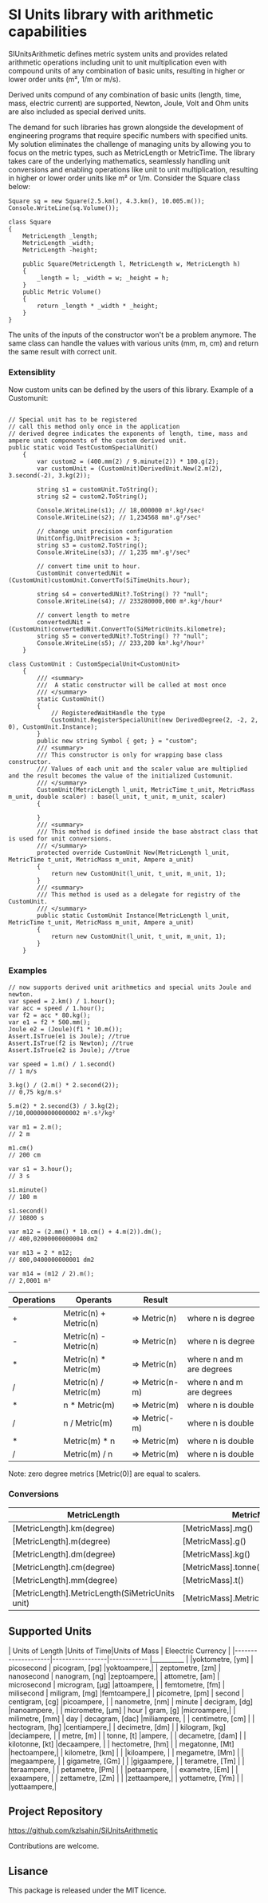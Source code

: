 ﻿# **SI Units library with arithmetic capabilities**

SIUnitsArithmetic defines metric system units and provides related arithmetic operations including unit to unit multiplication even with compound units of any combination of basic units, resulting in higher or lower order units (m², 1/m or m/s).

Derived units compund of any combination of basic units (length, time, mass, electric current) are supported,
Newton, Joule, Volt and Ohm units are also included as special derived units.

The demand for such libraries has grown alongside the development 
of engineering programs that require specific numbers with 
specified units. My solution eliminates the challenge of 
managing units by allowing you to focus on the metric types, 
such as MetricLength or MetricTime. The library takes care of 
the underlying mathematics, seamlessly handling unit conversions 
and enabling operations like unit to unit multiplication, 
resulting in higher or lower order units like m² or 1/m.
Consider the Square class below:

```
Square sq = new Square(2.5.km(), 4.3.km(), 10.005.m());
Console.WriteLine(sq.Volume());

class Square
{
    MetricLength _length;
    MetricLength _width;
    MetricLength -height;

    public Square(MetricLength l, MetricLength w, MetricLength h)
    {
        _length = l; _width = w; _height = h;
    }
    public Metric Volume()
    {
        return _length * _width * _height;
    }
}
```

The units of the inputs of the constructor won't be a problem anymore.
The same class can handle the values with various units (mm, m, cm) and return the same result with correct unit.

### Extensiblity

Now custom units can be defined by the users of this library. Example of a Customunit:

```

// Special unit has to be registered
// call this method only once in the application
// derived degree indicates the exponents of length, time, mass and ampere unit components of the custom derived unit.
public static void TestCustomSpecialUnit()
    {
        var custom2 = (400.mm(2) / 9.minute(2)) * 100.g(2);
        var customUnit = (CustomUnit)DerivedUnit.New(2.m(2), 3.second(-2), 3.kg(2));

        string s1 = customUnit.ToString();
        string s2 = custom2.ToString();

        Console.WriteLine(s1); // 18,000000 m².kg²/sec²
        Console.WriteLine(s2); // 1,234568 mm².g²/sec²

        // change unit precision configuration
        UnitConfig.UnitPrecision = 3;
        string s3 = custom2.ToString();
        Console.WriteLine(s3); // 1,235 mm².g²/sec²

        // convert time unit to hour.
        CustomUnit convertedUNit = (CustomUnit)customUnit.ConvertTo(SiTimeUnits.hour);

        string s4 = convertedUNit?.ToString() ?? "null";
        Console.WriteLine(s4); // 233280000,000 m².kg²/hour²

        // convert length to metre
        convertedUNit = (CustomUnit)convertedUNit.ConvertTo(SiMetricUnits.kilometre);
        string s5 = convertedUNit?.ToString() ?? "null";
        Console.WriteLine(s5); // 233,280 km².kg²/hour²
    }

class CustomUnit : CustomSpecialUnit<CustomUnit>
    {
        /// <summary>
        ///  A static constructor will be called at most once
        /// </summary>
        static CustomUnit()
        {
            // RegisteredWaitHandle the type
            CustomUnit.RegisterSpecialUnit(new DerivedDegree(2, -2, 2, 0), CustomUnit.Instance);
        }
        public new string Symbol { get; } = "custom";
        /// <summary>
        /// This constructor is only for wrapping base class constructor.
        /// Values of each unit and the scaler value are multiplied and the result becomes the value of the initialized Customunit.
        /// </summary>
        CustomUnit(MetricLength l_unit, MetricTime t_unit, MetricMass m_unit, double scaler) : base(l_unit, t_unit, m_unit, scaler)
        {

        }
        /// <summary>
        /// This method is defined inside the base abstract class that is used for unit conversions.
        /// </summary>
        protected override CustomUnit New(MetricLength l_unit, MetricTime t_unit, MetricMass m_unit, Ampere a_unit)
        {
            return new CustomUnit(l_unit, t_unit, m_unit, 1);
        }
        /// <summary>
        /// This method is used as a delegate for registry of the CustomUnit.
        /// </summary>
        public static CustomUnit Instance(MetricLength l_unit, MetricTime t_unit, MetricMass m_unit, Ampere a_unit)
        {
            return new CustomUnit(l_unit, t_unit, m_unit, 1);
        }
    }
```
### **Examples**

```
// now supports derived unit arithmetics and special units Joule and newton.
var speed = 2.km() / 1.hour();
var acc = speed / 1.hour();
var f2 = acc * 80.kg();
var e1 = f2 * 500.mm();
Joule e2 = (Joule)(f1 * 10.m());
Assert.IsTrue(e1 is Joule); //true
Assert.IsTrue(f2 is Newton); //true
Assert.IsTrue(e2 is Joule); //true

var speed = 1.m() / 1.second()
// 1 m/s

3.kg() / (2.m() * 2.second(2));
// 0,75 kg/m.s²

5.m(2) * 2.second(3) / 3.kg(2);
//10,000000000000002 m².s³/kg²

var m1 = 2.m();
// 2 m

m1.cm()
// 200 cm

var s1 = 3.hour();
// 3 s

s1.minute()
// 180 m

s1.second()
// 10800 s

var m12 = (2.mm() * 10.cm() + 4.m(2)).dm();
// 400,02000000000004 dm2

var m13 = 2 * m12;
// 800,0400000000001 dm2

var m14 = (m12 / 2).m();
// 2,0001 m²

```



| Operations      |  Operants      |  Result  |          |
|-----------------|----------------|----------|----------|
| + |Metric(n) + Metric(n)   |=> Metric(n)   |where n is degree         | 
| - |Metric(n) - Metric(n)   |=> Metric(n)   |where n is degree          | 
| * |Metric(n) * Metric(m)   |=> Metric(n)   |where n and m are degrees | 
| / |Metric(n) / Metric(m)   |=> Metric(n-m) |where n and m are degrees | 
| * |n * Metric(m)           |=> Metric(m)   |where n is double         | 
| / |n / Metric(m)           |=> Metric(-m)  |where n is double         | 
| * |Metric(m) * n           |=> Metric(m)   |where n is double         | 
| / |Metric(m) / n           |=> Metric(m)   |where n is double         | 

Note: zero degree metrics [Metric(0)] are equal to scalers.

### **Conversions**

| MetricLength  | MetricMass | MetricTime |
|--------------|-------------|------------|
|[MetricLength].km(degree)|[MetricMass].mg()|[MetricTime].msec()|
|[MetricLength].m(degree)|[MetricMass].g()|[MetricTime].milisecond()|
|[MetricLength].dm(degree)|[MetricMass].kg()|[MetricTime].second()|
|[MetricLength].cm(degree)|[MetricMass].tonne()|[MetricTime].minute()|
|[MetricLength].mm(degree)|[MetricMass].t()|[MetricTime].hour()|
|[MetricLength].MetricLength(SiMetricUnits unit)|[MetricMass].MetricMass(SiMassUnit)|[MetricTime].MetricTime()|


## **Supported Units**

| Units of Length |Units of Time|Units of Mass           | Eleectric Currency |
|--------------------|-----------------|------------     |__________  |
|yoktometre, [ym]   | picosecond       | picogram, [pg]  |yoktoampere,|
| zeptometre, [zm]  | nanosecond       | nanogram, [ng]  |zeptoampere,|
| attometre, [am]   | microsecond      | microgram, [µg] |attoampere, |
| femtometre, [fm]  | milisecond       | miligram, [mg]  |femtoampere,|
| picometre, [pm]   | second           | centigram, [cg] |picoampere, |
| nanometre, [nm]   | minute           | decigram, [dg]  |nanoampere, |
| micrometre, [µm]  | hour             | gram, [g]       |microampere,|
| milimetre, [mm]   | day              | decagram, [dac] |miliampere, |
| centimetre, [cm]  |                  | hectogram, [hg] |centiampere,|
| decimetre, [dm]   |                  | kilogram, [kg]  |deciampere, |
| metre, [m]        |                  | tonne, [t]      |ampere,     |
| decametre, [dam]  |                  | kilotonne, [kt] |decaampere, |
| hectometre, [hm]  |                  | megatonne, [Mt] |hectoampere,|
| kilometre, [km]   |                  |                 |kiloampere, |
| megametre, [Mm]   |                  |                 |megaampere, |
| gigametre, [Gm]   |                  |                 |gigaampere, |
| terametre, [Tm]   |                  |                 |teraampere, |
| petametre, [Pm]   |                  |                 |petaampere, |
| exametre, [Em]    |                  |                 |exaampere,  |
| zettametre, [Zm]  |                  |                 |zettaampere,|
| yottametre, [Ym]  |                  |                 |yottaampere,|




## **Project Repository**

https://github.com/kzlsahin/SiUnitsArithmetic

Contributions are welcome.

## **Lisance**

This package is released under the MIT licence.
